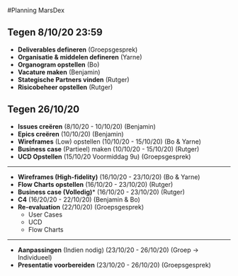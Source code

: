 #Planning MarsDex
## Tegen 8/10/20 23:59
- **Deliverables defineren** (Groepsgesprek)
- **Organisatie & middelen defineren** (Yarne)
- **Organogram opstellen** (Bo)
- **Vacature maken** (Benjamin)
- **Stategische Partners vinden** (Rutger)
- **Risicobeheer opstellen** (Rutger)

## Tegen 26/10/20
- **Issues creëren** (8/10/20 - 10/10/20) (Benjamin)
- **Epics creëren** (10/10/20) (Benjamin)
- **Wireframes** (Low) opstellen (10/10/20 - 15/10/20) (Bo & Yarne)
- **Business case** (Partieel) maken (10/10/20 - 15/10/20) (Rutger)
- **UCD Opstellen** (15/10/20 Voormiddag 9u) (Groepsgesprek)
---
- **Wireframes (High-fidelity)** (16/10/20 - 23/10/20) (Bo & Yarne)
- **Flow Charts opstellen** (16/10/20 - 23/10/20) (Rutger)
- **Business case (Volledig)*** (16/10/20 - 23/10/20) (Rutger)
- **C4** (16/20/20 - 22/10/20) (Benjamin & Bo)
- **Re-evaluation** (22/10/20) (Groepsgesprek)
	- User Cases
	- UCD
	- Flow Charts
---
- **Aanpassingen** (Indien nodig) (23/10/20 - 26/10/20) (Groep -> Individueel)
- **Presentatie voorbereiden** (23/10/20 - 26/10/20) (Groepsgesprek)
